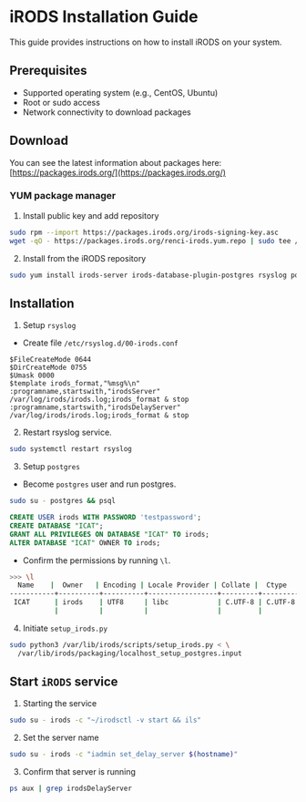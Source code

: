 # iRODS Installation Guide

This guide provides instructions on how to install iRODS on your system.

## Prerequisites

- Supported operating system (e.g., CentOS, Ubuntu)
- Root or sudo access
- Network connectivity to download packages

## Download

You can see the latest information about packages here: [https://packages.irods.org/](https://packages.irods.org/)

### YUM package manager

1. Install public key and add repository

``` bash
sudo rpm --import https://packages.irods.org/irods-signing-key.asc
wget -qO - https://packages.irods.org/renci-irods.yum.repo | sudo tee /etc/yum.repos.d/renci-irods.yum.repo
```

2. Install from the iRODS repository

``` bash
sudo yum install irods-server irods-database-plugin-postgres rsyslog postgresql
```

## Installation

1. Setup `rsyslog`

- Create file `/etc/rsyslog.d/00-irods.conf`
``` log
$FileCreateMode 0644
$DirCreateMode 0755
$Umask 0000
$template irods_format,"%msg%\n"
:programname,startswith,"irodsServer" /var/log/irods/irods.log;irods_format & stop
:programname,startswith,"irodsDelayServer" /var/log/irods/irods.log;irods_format & stop
```

2. Restart rsyslog service.

``` bash
sudo systemctl restart rsyslog
```

3. Setup `postgres`

- Become `postgres` user and run postgres.
``` bash
sudo su - postgres && psql
```

```sql
CREATE USER irods WITH PASSWORD 'testpassword';
CREATE DATABASE "ICAT";
GRANT ALL PRIVILEGES ON DATABASE "ICAT" TO irods;
ALTER DATABASE "ICAT" OWNER TO irods;
```

- Confirm the permissions by running `\l`.
``` bash
>>> \l
  Name    |  Owner   | Encoding | Locale Provider | Collate |  Ctype  | ICU Locale | ICU Rules |   Access privileges   
-----------+----------+----------+-----------------+---------+---------+------------+-----------+-----------------------
 ICAT      | irods    | UTF8     | libc            | C.UTF-8 | C.UTF-8 |            |           | =Tc/irods            +
           |          |          |                 |         |         |            |           | irods=CTc/irods
```


4. Initiate `setup_irods.py` 
``` bash
sudo python3 /var/lib/irods/scripts/setup_irods.py < \
  /var/lib/irods/packaging/localhost_setup_postgres.input
```


## Start `iRODS` service
1. Starting the service
``` bash
sudo su - irods -c "~/irodsctl -v start && ils"
```

2. Set the server name
``` bash
sudo su - irods -c "iadmin set_delay_server $(hostname)"
```

3. Confirm that server is running
``` bash
ps aux | grep irodsDelayServer
```
